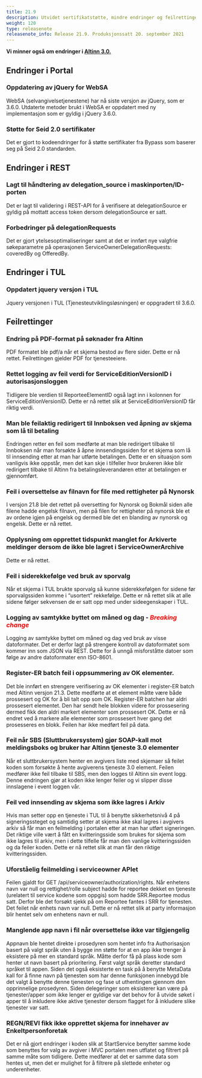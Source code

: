 ```yaml
---
title: 21.9
description: Utvidet sertifikatstøtte, mindre endringer og feilrettinger
weight: 120
type: releasenote
releasenote_info: Release 21.9. Produksjonssatt 20. september 2021
---
```


**Vi minner også om endringer i [Altinn 3.0.](https://github.com/Altinn/altinn-studio/releases)**

## Endringer i Portal

### Oppdatering av jQuery for WebSA

WebSA (selvangivelsetjenestene) har nå siste versjon av jQuery, som er 3.6.0. Utdaterte metoder brukt i WebSA er oppdatert med ny implementasjon som er gyldig i jQuery 3.6.0.

### Støtte for Seid 2.0 sertifikater

Det er gjort to kodeendringer for å støtte sertifikater fra Bypass som baserer seg på Seid 2.0 standarden.

## Endringer i REST

### Lagt til håndtering av delegation_source i maskinporten/ID-porten

Det er lagt til validering i REST-API for å verifisere at delegationSource er gyldig på mottatt access token dersom delegationSource er satt.

### Forbedringer på delegationRequests

Det er gjort ytelsesoptimaliseringer samt at det er innført nye valgfrie søkeparametre på operasjonen ServiceOwnerDelegationRequests: coveredBy og OfferedBy.

## Endringer i TUL

### Oppdatert jquery versjon i TUL

Jquery versjonen i TUL (Tjenesteutviklingsløsningen) er oppgradert til 3.6.0.

## Feilrettinger

### Endring på PDF-format på søknader fra Altinn

PDF formatet ble pdf/a når et skjema bestod av flere sider. Dette er nå rettet. Feilrettingen gjelder PDF for tjenesteeiere.

### Rettet logging av feil verdi for ServiceEditionVersionID i autorisasjonsloggen
 
Tidligere ble verdien til ReporteeElementID også lagt inn i kolonnen for ServiceEditionVersionID. Dette er nå rettet slik at ServiceEditionVersionID får riktig verdi.

### Man ble feilaktig redirigert til Innboksen ved åpning av skjema som lå til betaling

Endringen retter en feil som medførte at man ble redirigert tilbake til Innboksen når man forsøkte å åpne innsendingssiden for et skjema som lå til innsending etter at man har utførte betalingen. Dette er en situasjon som vanligvis ikke oppstår, men det kan skje i tilfeller hvor brukeren ikke blir redirigert tilbake til Altinn fra betalingsleverandøren etter at betalingen er gjennomført.

### Feil i oversettelse av filnavn for file med rettigheter på Nynorsk

I versjon 21.8 ble det rettet på oversetting for Nynorsk og Bokmål siden alle filene hadde engelsk filnavn, men på filen for rettigheter på nynorsk ble et av ordene igjen på engelsk og dermed ble det en blanding av nynorsk og engelsk. Dette er nå rettet.

### Opplysning om opprettet tidspunkt manglet for Arkiverte meldinger dersom de ikke ble lagret i ServiceOwnerArchive

Dette er nå rettet.

### Feil i siderekkefølge ved bruk av sporvalg

Når et skjema i TUL brukte sporvalg så kunne siderekkefølgen for sidene før sporvalgssiden komme i “usortert” rekkefølge. Dette er nå rettet slik at alle sidene følger sekvensen de er satt opp med under sideegenskaper i TUL.

### Logging av samtykke byttet om måned og dag - <span style="color:red"> *Breaking change*</span>
 
Logging av samtykke byttet om måned og dag ved bruk av visse datoformater. Det er derfor lagt på strengere kontroll av datoformatet som kommer inn som JSON via REST. Dette for å unngå misforståtte datoer som følge av andre datoformater enn ISO-8601.

### Register-ER batch feil i oppsummering av OK elementer.
 
Det ble innført en strengere verifisering av OK elementer i register-ER batch med Altinn versjon 21.3. Dette medførte at et element måtte være både prossesert og OK for å bli talt opp som OK.
Register-ER batchen har aldri prossesert elementet. Den har sendt hele blokken videre for prossesering dermed fikk den aldri markert elementer som prossesert OK.
Dette er nå endret ved å markere alle elementer som prossesert hver gang det prosesseres en blokk. Feilen har ikke medført feil på data.

### Feil når SBS (Sluttbrukersystem) gjør SOAP-kall mot meldingsboks og bruker har Altinn tjeneste 3.0 elementer

Når et sluttbrukersystem henter en avgivers liste med skjemaer så feilet koden som forsøkte å hente avgiverens tjeneste 3.0 element. Feilen medfører ikke feil tilbake til SBS, men den logges til Altinn sin event logg. Denne endringen gjør at koden ikke lenger feiler og vi slipper disse innslagene i event loggen vår.

### Feil ved innsending av skjema som ikke lagres i Arkiv

Hvis man setter opp en tjeneste i TUL til å benytte sikkerhetsnivå 4 på signeringssteget og samtidig setter at skjema ikke skal lagres i avgivers arkiv så får man en feilmelding i portalen etter at man har utført signeringen.
Det riktige ville vært å fått en kvitteringsside som brukes for skjema som ikke lagres til arkiv, men i dette tilfelle får man den vanlige kvitteringssiden og da feiler koden. Dette er nå rettet slik at man får den riktige kvitteringssiden.

### Uforståelig feilmelding i serviceowner APIet

Feilen gjaldt for GET /api/serviceowner/authorization/rights. Når enhetens navn var null og rettighet/rolle subject hadde for reportee dekket en tjeneste (urelatert til service kodene som oppgis) som hadde SRR.Reportee modus satt. Derfor ble det forsøkt sjekk på om Reportee fantes i SRR for tjenesten. Det feilet når enhets navn var null. Dette er nå rettet slik at party informasjon blir hentet selv om enhetens navn er null.

### Manglende app navn i fil når oversettelse ikke var tilgjengelig

Appnavn ble hentet direkte i prosedyren som hentet info fra Authorisasjon basert på valgt språk uten å bygge inn støtte for at en app ikke trenger å eksistere på mer en standard språk. Måtte derfor få på plass kode som henter ut navn basert på prioritering. Først valgt språk deretter standard språket til appen.
Siden det også eksisterte en task på å benytte MetaData kall for å finne navn på tjenesten som har denne funksjonen innebygd ble det valgt å benytte denne tjenesten og fase ut uthentingen gjennom den opprinnelige prosedyren. Siden delegeringer som eksisterer kan være på tjenester/apper som ikke lenger er gyldige var det behov for å utvide søket i apper til å inkludere ikke aktive tjenester dersom flagget for å inkludere slike tjenester var satt.

### REGN/REVI fikk ikke opprettet skjema for innehaver av Enkeltpersonforetak

Det er nå gjort endringer i koden slik at StartService benytter samme kode som benyttes for valg av avgiver i MVC portalen men utflatet og filtrert på samme måte som tidligere. Dette medfører at det er samme data som hentes ut, men det er mulighet for å filtrere på slettede enheter og underenheter.
